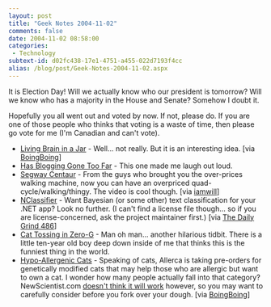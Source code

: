 ```yaml
---
layout: post
title: "Geek Notes 2004-11-02"
comments: false
date: 2004-11-02 08:58:00
categories:
 - Technology
subtext-id: d02fc438-17e1-4751-a455-022d7193f4cc
alias: /blog/post/Geek-Notes-2004-11-02.aspx
---
```



It is Election Day! Will we actually know who our president is tomorrow? Will we know who has a majority in the House and Senate? Somehow I doubt it.

Hopefully you all went out and voted by now. If not, please do. If you are one of those people who thinks that voting is a waste of time, then please go vote for me (I'm Canadian and can't vote).

  * [Living Brain in a Jar](http://www.napa.ufl.edu/2004news/braindish.htm) - Well... not really. But it is an interesting idea. [via [BoingBoing](http://www.boingboing.net/2004/10/22/living_brain_in_a_ja.html)]
  * [Has Blogging Gone Too Far](http://www.hanselman.com/blog/PermaLink.aspx?guid=cf02015e-f891-47f6-b83b-d94dec6f4ec3) - This one made me laugh out loud.
  * [Segway Centaur](http://origin.www.segway.com/centaur/) - From the guys who brought you the over-prices walking machine, now you can have an overpriced quad-cycle/walking/thingy. The video is cool though. [via [iamwill](http://iamwill.com/admin/wp/index.php?p=269)]
  * [NClassifier](http://nclassifier.sourceforge.net/index.html) - Want Bayesian (or some other) text classification for your .NET app? Look no further. (I can't find a license file though... so if you are license-concerned, ask the project maintainer first.) [via [The Daily Grind 486](http://www.larkware.com/Articles/TheDailyGrind486.html)]
  * [Cat Tossing in Zero-G](http://www.boingboing.net/2004/10/24/cattossing_in_zerog_.html) - Man oh man... another hilarious tidbit. There is a little ten-year old boy deep down inside of me that thinks this is the funniest thing in the world.
  * [Hypo-Allergenic Cats](http://www.allerca.com/index.html) - Speaking of cats, Allerca is taking pre-orders for genetically modified cats that may help those who are allergic but want to own a cat. I wonder how many people actually fall into that category? NewScientist.com [doesn't think it will work](http://www.newscientist.com/news/news.jsp?id=ns99996594) however, so you may want to carefully consider before you fork over your dough. [via [BoingBoing](http://www.boingboing.net/2004/10/31/hypoallergenic_gm_ca.html)]
